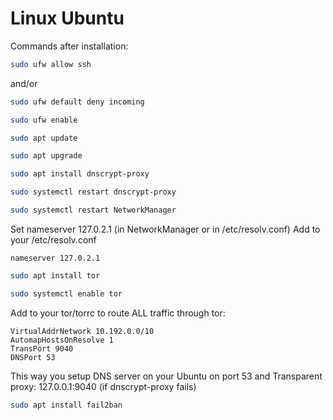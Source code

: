 # Linux Ubuntu
Commands after installation:

```bash
sudo ufw allow ssh
```
and/or
```bash
sudo ufw default deny incoming
```
```bash
sudo ufw enable
```

```bash
sudo apt update
```
```bash
sudo apt upgrade
```
```bash
sudo apt install dnscrypt-proxy
```
```bash
sudo systemctl restart dnscrypt-proxy
```
```bash
sudo systemctl restart NetworkManager
```

Set nameserver 127.0.2.1 (in NetworkManager or in /etc/resolv.conf)
Add to your /etc/resolv.conf

```
nameserver 127.0.2.1
```


```bash
sudo apt install tor
```
```bash
sudo systemctl enable tor
```

Add to your tor/torrc to route ALL traffic through tor:

```
VirtualAddrNetwork 10.192.0.0/10
AutomapHostsOnResolve 1
TransPort 9040
DNSPort 53
```

This way you setup DNS server on your Ubuntu on port 53 and Transparent proxy: 127.0.0.1:9040 (if dnscrypt-proxy fails)

```bash
sudo apt install fail2ban
```
